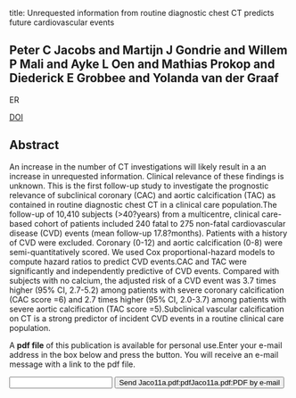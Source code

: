 title: Unrequested information from routine diagnostic chest CT predicts future cardiovascular events

## Peter C Jacobs and Martijn J Gondrie and Willem P Mali and Ayke L Oen and Mathias Prokop and Diederick E Grobbee and Yolanda van der Graaf
ER

<a href="https://doi.org/10.1007/s00330-011-2112-8">DOI</a>

## Abstract
An increase in the number of CT investigations will likely result in a an increase in unrequested information. Clinical relevance of these findings is unknown. This is the first follow-up study to investigate the prognostic relevance of subclinical coronary (CAC) and aortic calcification (TAC) as contained in routine diagnostic chest CT in a clinical care population.The follow-up of 10,410 subjects (>40?years) from a multicentre, clinical care-based cohort of patients included 240 fatal to 275 non-fatal cardiovascular disease (CVD) events (mean follow-up 17.8?months). Patients with a history of CVD were excluded. Coronary (0-12) and aortic calcification (0-8) were semi-quantitatively scored. We used Cox proportional-hazard models to compute hazard ratios to predict CVD events.CAC and TAC were significantly and independently predictive of CVD events. Compared with subjects with no calcium, the adjusted risk of a CVD event was 3.7 times higher (95% CI, 2.7-5.2) among patients with severe coronary calcification (CAC score =6) and 2.7 times higher (95% CI, 2.0-3.7) among patients with severe aortic calcification (TAC score =5).Subclinical vascular calcification on CT is a strong predictor of incident CVD events in a routine clinical care population.

A <b>pdf file</b> of this publication is available for personal use.Enter your e-mail address in the box below and press the button. You will receive an e-mail message with a link to the pdf file.
<form action="sender.php">  <input type="text" name="email">  <input type="submit" value="Send Jaco11a.pdf:pdfJaco11a.pdf:PDF by e-mail"></form>